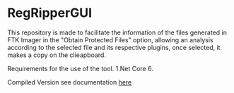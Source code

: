 # RegRipperGUI
This repository is made to facilitate the information of the files generated in FTK Imager in the "Obtain Protected Files" option, allowing an analysis according to the selected file and its respective plugins, once selected, it makes a copy on the clieapboard.

Requirements for the use of the tool.
1.Net Core 6.

Compiled Version
see documentation [here](RegRipperGUI/deploy/deploy.zip)
